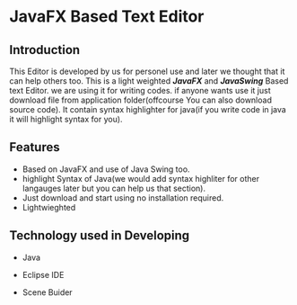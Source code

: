 JavaFX Based Text Editor
=========================

Introduction
------------

This Editor is developed by us for personel use and later we thought that it can help others too.
This is a light weighted **_JavaFX_** and **_JavaSwing_** Based text Editor. we are using it for writing codes. if anyone wants use it just download
file from application folder(offcourse You can also download source code). It contain syntax highlighter for java(if you write code in java it will highlight syntax for you).

Features
--------
* Based on JavaFX and use of Java Swing too.
* highlight Syntax of Java(we would add syntax highliter for other langauges later but you can help us that section).
* Just download and start using no installation required.
* Lightwieghted

Technology used in Developing
-----------------------------

* Java

* Eclipse IDE

* Scene Buider
